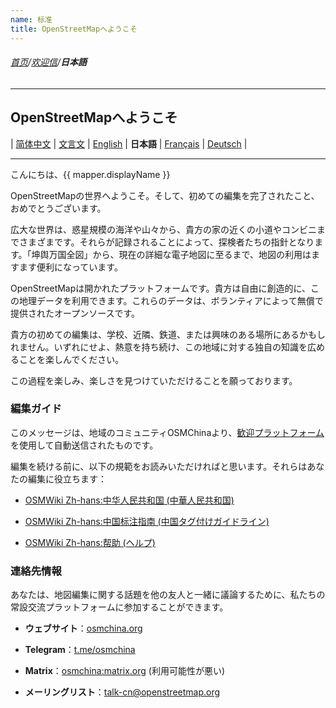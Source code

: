 ```yaml
---
name: 标准
title: OpenStreetMapへようこそ
---
```


###### [首页](../../../README.md)/[欢迎信](../welcome_letter.md)/**日本語**

<hr/>

## OpenStreetMapへようこそ

| [简体中文](https://osmchina.org/pages/welcome/default/zh-Hans.html) | [文言文](https://osmchina.org/pages/welcome/default/zh-classical.html) | [English](https://osmchina.org/pages/welcome/default/en.html) | **日本語** | [Français](https://osmchina.org/pages/welcome/default/fr.html) | [Deutsch](https://osmchina.org/pages/welcome/default/de.html) |

<hr/>

こんにちは、{{ mapper.displayName }}

OpenStreetMapの世界へようこそ。そして、初めての編集を完了されたこと、おめでとうございます。

広大な世界は、惑星規模の海洋や山々から、貴方の家の近くの小道やコンビニまでさまざまです。それらが記録されることによって、探検者たちの指針となります。「坤舆万国全図」から、現在の詳細な電子地図に至るまで、地図の利用はますます便利になっています。

OpenStreetMapは開かれたプラットフォームです。貴方は自由に創造的に、この地理データを利用できます。これらのデータは、ボランティアによって無償で提供されたオープンソースです。

貴方の初めての編集は、学校、近隣、鉄道、または興味のある場所にあるかもしれません。いずれにせよ、熱意を持ち続け、この地域に対する独自の知識を広めることを楽しんでください。

この過程を楽しみ、楽しさを見つけていただけることを願っております。

### 編集ガイド

このメッセージは、地域のコミュニティOSMChinaより、[歓迎プラットフォーム](https://welcome.osm.be/?l=ja_JP)を使用して自動送信されたものです。

編集を続ける前に、以下の規範をお読みいただければと思います。それらはあなたの編集に役立ちます：

* [OSMWiki Zh-hans:中华人民共和国 (中華人民共和国)](https://wiki.openstreetmap.org/wiki/Zh-hans:%E4%B8%AD%E5%8D%8E%E4%BA%BA%E6%B0%91%E5%85%B1%E5%92%8C%E5%9B%BD)

* [OSMWiki Zh-hans:中国标注指南 (中国タグ付けガイドライン)](https://wiki.openstreetmap.org/wiki/Zh-hans:%E4%B8%AD%E5%9B%BD%E6%A0%87%E6%B3%A8%E6%8C%87%E5%8D%97)

* [OSMWiki Zh-hans:帮助 (ヘルプ)](https://wiki.openstreetmap.org/wiki/Zh-hans:%E5%B8%AE%E5%8A%A9)


### 連絡先情報

あなたは、地図編集に関する話題を他の友人と一緒に議論するために、私たちの常設交流プラットフォームに参加することができます。

* **ウェブサイト**：[osmchina.org](https://osmchina.org)

* **Telegram**：[t.me/osmchina](https://t.me/osmchina)

* **Matrix**：[osmchina:matrix.org](https://matrix.to/#/#osmchina:matrix.org) (利用可能性が悪い)

* **メーリングリスト**：[talk-cn@openstreetmap.org](mailto:talk-cn@openstreetmap.org)
